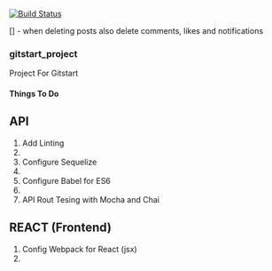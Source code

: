 [![Build Status](https://travis-ci.org/Emyboy/gitstart_project.svg?branch=develop)](https://travis-ci.org/Emyboy/gitstart_project)


[] - when deleting posts also delete comments, likes and notifications


### gitstart_project
<p>Project For Gitstart</p>

#### Things To Do
## API
<ol>
  <li>Add Linting<li>
  <li>Configure Sequelize<li>
  <li>Configure Babel for ES6<li>
  <li>API Rout Tesing with Mocha and Chai</li>
</ol>

## REACT (Frontend)
<ol>
  <li>Config Webpack for React (jsx)<li>
</ol>
